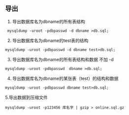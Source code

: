 ## 导出
1. 导出数据库名为dbname的所有表结构
```
 mysqldump -uroot -pdbpasswd -d dbname >db.sql;
```

2. 导出数据库名为dbname的test表的结构
```
mysqldump -uroot -pdbpasswd -d dbname test>db.sql;
```

3. 导出数据库名为dbname的所有表结构和数据 不加 -d
```
mysqldump -uroot -pdbpasswd  dbname >db.sql;
```

4. 导出数据库名为dbname的某张表（test）的结构和数据
```
mysqldump -uroot -pdbpasswd dbname test>db.sql;
```

5.导出数据到压缩文件
```
mysqldump -uroot -p123456 库名字 | gzip > online.sql.gz
```
